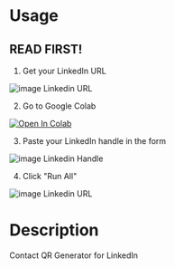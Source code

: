 # Usage

## READ FIRST!

1. Get your LinkedIn URL


![image Linkedin URL](https://raw.githubusercontent.com/statsRcool/qr/main/linkedin_url.png)


2. Go to Google Colab


[![Open In Colab](https://colab.research.google.com/assets/colab-badge.svg)](https://colab.research.google.com/drive/1_XV9Nvw1In43usLVGSVm11v1f3LInHR7#scrollTo=b3cR0s4g2Bzc&forceEdit=true&sandboxMode=true)


3. Paste your LinkedIn handle in the form


![image Linkedin Handle](https://raw.githubusercontent.com/statsRcool/qr/main/navigate_pasteurl.png)


4. Click "Run All"


![image Linkedin URL](https://raw.githubusercontent.com/statsRcool/qr/main/instructions.png)


# Description

Contact QR Generator for LinkedIn
